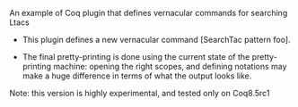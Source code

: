 An example of Coq plugin that  defines vernacular commands for searching
Ltacs

- This plugin defines a new vernacular command [SearchTac pattern foo].


- The final pretty-printing is done using the current state of the
  pretty-printing machine: opening the right scopes, and defining
  notations may make a huge difference in terms of what the output
  looks like.


Note: this version is highly experimental, and tested only on Coq8.5rc1



 





